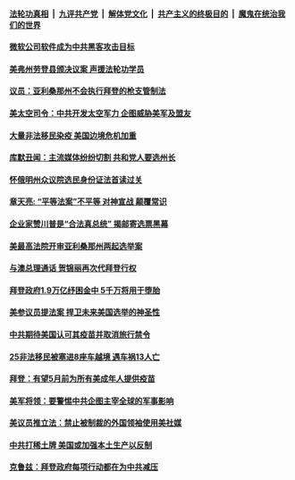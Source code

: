 

####  [法轮功真相](../../../../basic/blob/master/README.md?t=03040931) &nbsp;|&nbsp; [九评共产党](../../../../9ping.md/blob/master/README.md?t=03040931) &nbsp;|&nbsp; [解体党文化](../../../../jtdwh.md/blob/master/README.md?t=03040931)  &nbsp;|&nbsp; [共产主义的终极目的](../../../../gczydzjmd.md/blob/master/README.md?t=03040931) &nbsp;|&nbsp; [魔鬼在统治我们的世界](../../../../mgztzwmdsj.md/blob/master/README.md?t=03040931) 

#### [微软公司软件成为中共黑客攻击目标](../pages/soh6/480521.md?t=03040931) 
#### [美弗州劳登县颁决议案 声援法轮功学员](../pages/soh6/480524.md?t=03040931) 
#### [议员：亚利桑那州不会执行拜登的枪支管制法](../pages/soh6/480518.md?t=03040931) 
#### [美太空司令：中共开发太空军力 企图威胁美军及盟友](../pages/soh6/480482.md?t=03040931) 
#### [大量非法移民染疫 美国边境危机加重](../pages/soh6/480488.md?t=03040931) 
#### [库默丑闻：主流媒体纷纷切割 共和党人要选州长 ](../pages/soh6/480473.md?t=03040931) 
#### [怀俄明州众议院选民身份证法首读过关](../pages/soh6/480458.md?t=03040931) 
#### [章天亮: “平等法案”不平等 对神宣战 颠覆常识](../pages/soh6/480485.md?t=03040931) 
#### [企业家赞川普是“合法真总统” 揭邮寄选票黑幕](../pages/soh6/480455.md?t=03040931) 
#### [美最高法院开审亚利桑那州两起选举案](../pages/soh6/480101.md?t=03040931) 
#### [与澳总理通话 贺锦丽再次代拜登行权](../pages/soh6/480452.md?t=03040931) 
#### [拜登政府1.9万亿纾困金中 5千万将用于堕胎](../pages/soh6/480419.md?t=03040931) 
#### [美参议员提法案 捍卫未来美国选举的神圣性](../pages/soh6/480431.md?t=03040931) 
#### [中共期待美国认可其疫苗并取消旅行禁令](../pages/soh6/480386.md?t=03040931) 
#### [25非法移民被塞进8座车越境 遇车祸13人亡](../pages/soh6/480413.md?t=03040931) 
#### [拜登：有望5月前为所有美成年人提供疫苗](../pages/soh6/480410.md?t=03040931) 
#### [美军将领：要警惕中共企图主宰全球的军事影响](../pages/soh6/480389.md?t=03040931) 
#### [美议员推立法：禁止被制裁的外国领袖使用美社媒](../pages/soh6/480362.md?t=03040931) 
#### [中共打稀土牌 美国或加强本土生产以反制](../pages/soh6/480350.md?t=03040931) 
#### [克鲁兹：拜登政府每项行动都在为中共减压](../pages/soh6/480335.md?t=03040931) 
